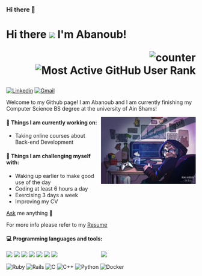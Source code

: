 ### Hi there 👋

<!--
**Abanoub321/Abanoub321** is a ✨ _special_ ✨ repository because its `README.md` (this file) appears on your GitHub profile.
-->

<!-- <div align="center">

### Hi, i'm Abanoub 👋 👨‍💻 
:octocat:

<!-- ![counter](https://en4u5rphp26v6e8.m.pipedream.net)

![Most Active GitHub User Rank](https://enksdv5x6tt42mz.m.pipedream.net) -->

<!-- </div>

~~- 🔭 I’m currently working on Graduation Project 👨‍🎓~~
- 🤔 I’m looking for help with Payment Gatways

<div align="center">

[![Abanoub's github stats](https://github-readme-stats.vercel.app/api?username=Abanoub321&count_private=true&show_icons=true&theme=radical)](https://github.com/anuraghazra/github-readme-stats) -->

<h1 align="left">Hi there  <img src="https://raw.githubusercontent.com/iampavangandhi/iampavangandhi/master/gifs/Hi.gif" width="30px">
I'm Abanoub!
<div align=right>

![counter](https://en4u5rphp26v6e8.m.pipedream.net)
![Most Active GitHub User Rank](https://enksdv5x6tt42mz.m.pipedream.net)

</div>

</h1>


[![Linkedin](https://img.shields.io/badge/-LinkedIn-blue?style=flat&logo=Linkedin&logoColor=white)](https://www.linkedin.com/in/abanoub-milad/)
[![Gmail](https://img.shields.io/badge/-Gmail-c14438?style=flat&logo=Gmail&logoColor=white)](mailto:abanoubmilad12@gmail.com)

Welcome to my Github page! I am Abanoub and I am currently finishing my Computer Science BS degree at the university of Ain Shams!  

<img align="right" alt="img" src="https://github.com/abanoub321/abanoub321/blob/master/cover_image.jpg" width="50%" height="auto" />


#### 🌱 Things I am currently working on:   
- Taking online courses about Back-end Development 

#### :muscle: Things I am challenging myself with:
- Waking up earlier to make good use of the day
- Coding at least 6 hours a day
- Exercising 3 days a week
- Improving my CV

[Ask](https://github.com/abanoub321/abanoub321/discussions/new?category=q-a) me anything 💭

For more info please refer to my [Resume](https://drive.google.com/file/d/18hnPM4xIm5pXwPvRUgvZrSVydlwkcYBq/view?usp=share_link)


#### :computer: Programming languages and tools: 
<p>
	<img width="50%" align="right" src="https://github-readme-stats.vercel.app/api?username=abanoub321&show_icons=true&hide_border=true" />


<img src="https://img.shields.io/badge/-JavaScript-eed718?style=flat&logo=javascript&logoColor=ffffff">
<img src="https://img.shields.io/badge/-MongoDB-4DB33D?style=flat&logo=mongodb&logoColor=FFFFFF">
<img src="https://img.shields.io/badge/-GraphQL-e535ab?style=flat&logo=graphql&logoColor=FFFFFF">
<img src="https://img.shields.io/badge/-MySQL-F29111?style=flat&logo=mysql&logoColor=FFFFFF">
<img src="https://img.shields.io/badge/-Express.js-787878?style=flat">
<img src="https://img.shields.io/badge/-Node.js-3C873A?style=flat&logo=Node.js&logoColor=white">
<img src="https://img.shields.io/badge/problem-solving-green">

<br>

![Ruby](https://img.shields.io/badge/ruby-%23CC342D.svg?style=for-the-badge&logo=ruby&logoColor=white)
![Rails](https://img.shields.io/badge/rails-%23CC0000.svg?style=for-the-badge&logo=ruby-on-rails&logoColor=white)
![C](https://img.shields.io/badge/c-%2300599C.svg?style=for-the-badge&logo=c&logoColor=white)
![C++](https://img.shields.io/badge/c++-%2300599C.svg?style=for-the-badge&logo=c%2B%2B&logoColor=white)
![Python](https://img.shields.io/badge/python-3670A0?style=for-the-badge&logo=python&logoColor=ffdd54)
![Docker](https://img.shields.io/badge/docker-%230db7ed.svg?style=for-the-badge&logo=docker&logoColor=white)

